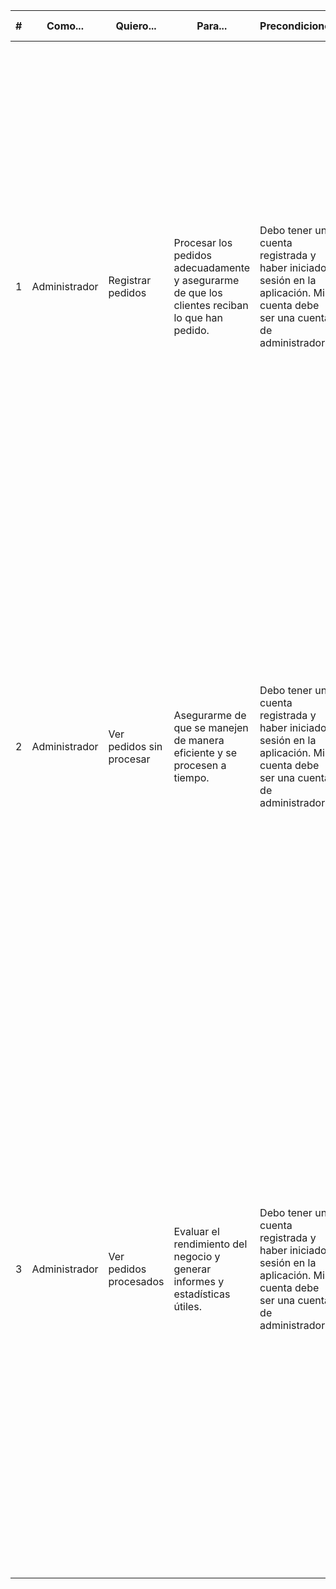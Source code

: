﻿
| # | Como... | Quiero... | Para... | Precondiciones | Proceso | Criterios de Aceptación |
| --- | --- | --- | --- | --- | --- | --- |
| 1 | Administrador | Registrar pedidos | Procesar los pedidos adecuadamente y asegurarme de que los clientes reciban lo que han pedido. | Debo tener una cuenta registrada y haber iniciado sesión en la aplicación. Mi cuenta debe ser una cuenta de administrador. | 1. En la pantalla principal, elijo la opción Administración y luego la opción Administrar Pedidos. 2. Busco al comensal por diferentes criterios como QR de la tarjeta, identificador de cliente, apellido o grupo del usuario. 3. Una vez seleccionado el comensal, agrego los productos que el cliente haya solicitado al pedido y especifico la cantidad necesaria. 4. Proceso el pedido y recibo una confirmación de que el pedido ha sido registrado correctamente. | - Puedo acceder a una pantalla de búsqueda de comensales utilizando diferentes criterios. - Si utilizo los criterios de búsqueda por apellido o grupo del usuario, se me mostrará una lista de estudiantes que coinciden con el resultado de la búsqueda. - Puedo agregar los productos que el cliente haya solicitado al pedido y especificar la cantidad necesaria. - Puedo procesar el pedido y recibir una confirmación de que el pedido ha sido registrado correctamente. |
| 2 | Administrador | Ver pedidos sin procesar | Asegurarme de que se manejen de manera eficiente y se procesen a tiempo. | Debo tener una cuenta registrada y haber iniciado sesión en la aplicación. Mi cuenta debe ser una cuenta de administrador. | 1. En la pantalla principal, elijo la opción Administración y luego la opción Administrar Pedidos. 2. Accedo a una lista de todos los pedidos que aún no han sido procesados. 3. Puedo filtrar y buscar los pedidos utilizando diferentes criterios. 4. Puedo actualizar el estado del pedido como "en proceso" o "cancelado". 5. Puedo asignar el pedido a un miembro del personal para que lo procese. | - Puedo acceder a una lista de todos los pedidos que aún no han sido procesados. - Puedo ver la información del cliente y los productos incluidos en cada pedido sin procesar. - Puedo filtrar y buscar los pedidos utilizando diferentes criterios. - Puedo actualizar el estado del pedido como "en proceso" o "cancelado". - Puedo asignar el pedido a un miembro del personal para que lo procese. |
| 3 | Administrador | Ver pedidos procesados | Evaluar el rendimiento del negocio y generar informes y estadísticas útiles. | Debo tener una cuenta registrada y haber iniciado sesión en la aplicación. Mi cuenta debe ser una cuenta de administrador. | 1. En la pantalla principal, elijo la opción Administración y luego la opción Administrar Pedidos. 2. Accedo a una lista de todos los pedidos que ya han sido procesados y completados. 3. Puedo filtrar y buscar los pedidos utilizando diferentes criterios. 4. Puedo generar informes y estadísticas sobre los pedidos procesados. 5. Puedo ver las evaluaciones y comentarios de los clientes sobre sus pedidos. | - Puedo acceder a una lista de todos los pedidos que ya han sido procesados y completados. - Puedo ver la información del cliente y los productos incluidos en cada pedido procesado. - Puedo filtrar y buscar los pedidos utilizando diferentes criterios, como el estado del pedido, el nombre del cliente o la fecha de registro. - Puedo generar informes y estadísticas sobre los pedidos procesados, como la cantidad de ingresos generados por pedidos en un determinado período de tiempo. - Puedo ver las evaluaciones y comentarios de los clientes sobre sus pedidos para obtener una retroalimentación valiosa y mejorar la calidad del servicio.
